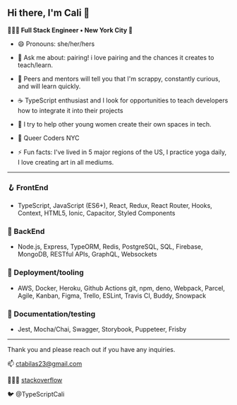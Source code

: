 
## Hi there, I'm Cali 👋

<b>👩🏽‍💻 Full Stack Engineer • New York City 🗽</b>


- 😄 Pronouns: she/her/hers

- 💬 Ask me about: pairing! i love pairing and the chances it creates to teach/learn.

- 🦊 Peers and mentors will tell you that I'm scrappy, constantly curious, and will learn quickly.

- ☕ TypeScript enthusiast and I look for opportunities to teach developers how to integrate it into their projects
  
- 👑 I try to help other young women create their own spaces in tech.

- 🌈 Queer Coders NYC
  
- ⚡ Fun facts: I've lived in 5 major regions of the US, I practice yoga daily, I love creating art in all mediums.
 

----


### 🪝 FrontEnd
- TypeScript, JavaScript (ES6+), React, Redux, React Router, Hooks, Context, HTML5, Ionic, Capacitor, Styled Components

### 🐘 BackEnd
- Node.js, Express, TypeORM, Redis, PostgreSQL, SQL, Firebase, MongoDB, RESTful APIs, GraphQL, Websockets

### 🐳 Deployment/tooling
- AWS,   Docker, Heroku, Github Actions git, npm, deno, Webpack, Parcel, Agile, Kanban, Figma, Trello, ESLint, Travis CI, Buddy, Snowpack

### 🔭 Documentation/testing
- Jest, Mocha/Chai, Swagger, Storybook, Puppeteer, Frisby

---




Thank you and please reach out if you have any inquiries.

📫 ctabilas23@gmail.com

🙋🏾‍♀️ [stackoverflow](https://stackoverflow.com/users/11556625/calitab)

🐦 @TypeScriptCali


<!--
**cali3192/cali3192** is a ✨ _special_ ✨ repository because its `README.md` (this file) appears on your GitHub profile.

Here are some ideas to get you started:

- 🔭 I’m currently working on ...
- 🌱 I’m currently learning ...
- 👯 I’m looking to collaborate on ...
- 🤔 I’m looking for help with ...
- 💬 Ask me about ...
- 📫 How to reach me: ...
- 😄 Pronouns: ...
- ⚡ Fun fact: ...

### 🪝 FrontEnd

### 🐘 BackEnd

### 🐳 DevOps

-->


